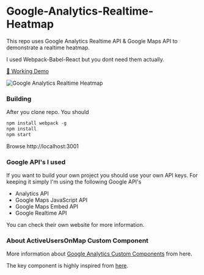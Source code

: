 # Google-Analytics-Realtime-Heatmap

This repo uses Google Analytics Realtime API & Google Maps API to demonstrate a realtime heatmap.

I used Webpack-Babel-React but you dont need them actually.

[🦄 Working Demo](http://ogpoyraz.com/google-analytics-realtime-heatmap)

![Google Analytics Realtime Heatmap](http://i.giphy.com/3oEjI6Y1CWtwRFUwo0.gif)

### Building

After you clone repo. You should

```javascript
npm install webpack -g
npm install
npm start
```
Browse http://localhost:3001

### Google API's I used

If you want to build your own project you should use your own API keys. For keeping it simply I'm using the following Google API's

* Analytics API
* Google Maps JavaScript API
* Google Maps Embed API
* Google Realtime API

You can check their own website for more information.

### About ActiveUsersOnMap Custom Component

More information about [Google Analytics Custom Components](https://developers.google.com/analytics/devguides/reporting/embed/v1/custom-components) from here. 

The key component is highly inspired from [here](https://github.com/googleanalytics/ga-dev-tools/blob/master/src/javascript/embed-api/components/active-users.js).
